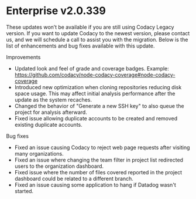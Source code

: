 # Enterprise v2.0.339

<span style="font-weight: 400;">These updates won’t be available if you
are still using Codacy Legacy version. If you want to update Codacy to
the newest version, please contact us, and we will schedule a call to assist you
with the migration. </span><span style="font-weight: 400;">Below is the
list of enhancements and bug fixes available with this update.</span>

<span style="font-weight: 400;">Improvements
</span>

-   <span style="font-weight: 400;"><span
    sheets-value="{&quot;1&quot;:2,&quot;2&quot;:&quot;Update grade and coverage badges look. Example: https://github.com/codacy/node-codacy-coverage#node-codacy-coverage&quot;}"
    sheets-userformat="{&quot;2&quot;:513,&quot;3&quot;:[null,0],&quot;12&quot;:0}">Updated
    look and feel of grade and coverage badges. Example:
    <https://github.com/codacy/node-codacy-coverage#node-codacy-coverage></span></span>
-   <span style="font-weight: 400;"><span
    sheets-value="{&quot;1&quot;:2,&quot;2&quot;:&quot;Update grade and coverage badges look. Example: https://github.com/codacy/node-codacy-coverage#node-codacy-coverage&quot;}"
    sheets-userformat="{&quot;2&quot;:513,&quot;3&quot;:[null,0],&quot;12&quot;:0}">Introduced
    new optimization when cloning repositories reducing disk space
    usage. This may affect initial analysis performance after the update
    as the system recaches.</span></span>
-   <span style="font-weight: 400;"><span
    sheets-value="{&quot;1&quot;:2,&quot;2&quot;:&quot;Update grade and coverage badges look. Example: https://github.com/codacy/node-codacy-coverage#node-codacy-coverage&quot;}"
    sheets-userformat="{&quot;2&quot;:513,&quot;3&quot;:[null,0],&quot;12&quot;:0}">Changed
    the behavior of "Generate a new SSH key" to also queue the project
    for analysis afterward.</span></span>
-   <span style="font-weight: 400;"><span
    sheets-value="{&quot;1&quot;:2,&quot;2&quot;:&quot;Update grade and coverage badges look. Example: https://github.com/codacy/node-codacy-coverage#node-codacy-coverage&quot;}"
    sheets-userformat="{&quot;2&quot;:513,&quot;3&quot;:[null,0],&quot;12&quot;:0}">Fixed
    issue allowing duplicate accounts to be created and removed existing
    duplicate accounts.</span></span>

<span style="font-weight: 400;">Bug fixes</span>

-   <span style="font-weight: 400;"><span
    sheets-value="{&quot;1&quot;:2,&quot;2&quot;:&quot;website blocks requests with too many cookies&quot;}"
    sheets-userformat="{&quot;2&quot;:515,&quot;3&quot;:[null,0],&quot;4&quot;:[null,2,14281427],&quot;12&quot;:0}">Fixed
    an issue causing Codacy to reject web page requests after visiting
    many organizations.</span></span>
-   <span style="font-weight: 400;"><span
    sheets-value="{&quot;1&quot;:2,&quot;2&quot;:&quot;website blocks requests with too many cookies&quot;}"
    sheets-userformat="{&quot;2&quot;:515,&quot;3&quot;:[null,0],&quot;4&quot;:[null,2,14281427],&quot;12&quot;:0}">Fixed
    an issue where changing the team filter in project list redirected
    users to the organization dashboard.</span></span>
-   <span style="font-weight: 400;"><span
    sheets-value="{&quot;1&quot;:2,&quot;2&quot;:&quot;website blocks requests with too many cookies&quot;}"
    sheets-userformat="{&quot;2&quot;:515,&quot;3&quot;:[null,0],&quot;4&quot;:[null,2,14281427],&quot;12&quot;:0}">Fixed
    issue where the number of files covered reported in the project
    dashboard could be related to a different branch.</span></span>
-   <span style="font-weight: 400;"><span
    sheets-value="{&quot;1&quot;:2,&quot;2&quot;:&quot;Update grade and coverage badges look. Example: https://github.com/codacy/node-codacy-coverage#node-codacy-coverage&quot;}"
    sheets-userformat="{&quot;2&quot;:513,&quot;3&quot;:[null,0],&quot;12&quot;:0}">Fixed
    an issue causing some application to hang if Datadog wasn't
    started.</span></span>
